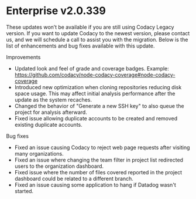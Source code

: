 # Enterprise v2.0.339

<span style="font-weight: 400;">These updates won’t be available if you
are still using Codacy Legacy version. If you want to update Codacy to
the newest version, please contact us, and we will schedule a call to assist you
with the migration. </span><span style="font-weight: 400;">Below is the
list of enhancements and bug fixes available with this update.</span>

<span style="font-weight: 400;">Improvements
</span>

-   <span style="font-weight: 400;"><span
    sheets-value="{&quot;1&quot;:2,&quot;2&quot;:&quot;Update grade and coverage badges look. Example: https://github.com/codacy/node-codacy-coverage#node-codacy-coverage&quot;}"
    sheets-userformat="{&quot;2&quot;:513,&quot;3&quot;:[null,0],&quot;12&quot;:0}">Updated
    look and feel of grade and coverage badges. Example:
    <https://github.com/codacy/node-codacy-coverage#node-codacy-coverage></span></span>
-   <span style="font-weight: 400;"><span
    sheets-value="{&quot;1&quot;:2,&quot;2&quot;:&quot;Update grade and coverage badges look. Example: https://github.com/codacy/node-codacy-coverage#node-codacy-coverage&quot;}"
    sheets-userformat="{&quot;2&quot;:513,&quot;3&quot;:[null,0],&quot;12&quot;:0}">Introduced
    new optimization when cloning repositories reducing disk space
    usage. This may affect initial analysis performance after the update
    as the system recaches.</span></span>
-   <span style="font-weight: 400;"><span
    sheets-value="{&quot;1&quot;:2,&quot;2&quot;:&quot;Update grade and coverage badges look. Example: https://github.com/codacy/node-codacy-coverage#node-codacy-coverage&quot;}"
    sheets-userformat="{&quot;2&quot;:513,&quot;3&quot;:[null,0],&quot;12&quot;:0}">Changed
    the behavior of "Generate a new SSH key" to also queue the project
    for analysis afterward.</span></span>
-   <span style="font-weight: 400;"><span
    sheets-value="{&quot;1&quot;:2,&quot;2&quot;:&quot;Update grade and coverage badges look. Example: https://github.com/codacy/node-codacy-coverage#node-codacy-coverage&quot;}"
    sheets-userformat="{&quot;2&quot;:513,&quot;3&quot;:[null,0],&quot;12&quot;:0}">Fixed
    issue allowing duplicate accounts to be created and removed existing
    duplicate accounts.</span></span>

<span style="font-weight: 400;">Bug fixes</span>

-   <span style="font-weight: 400;"><span
    sheets-value="{&quot;1&quot;:2,&quot;2&quot;:&quot;website blocks requests with too many cookies&quot;}"
    sheets-userformat="{&quot;2&quot;:515,&quot;3&quot;:[null,0],&quot;4&quot;:[null,2,14281427],&quot;12&quot;:0}">Fixed
    an issue causing Codacy to reject web page requests after visiting
    many organizations.</span></span>
-   <span style="font-weight: 400;"><span
    sheets-value="{&quot;1&quot;:2,&quot;2&quot;:&quot;website blocks requests with too many cookies&quot;}"
    sheets-userformat="{&quot;2&quot;:515,&quot;3&quot;:[null,0],&quot;4&quot;:[null,2,14281427],&quot;12&quot;:0}">Fixed
    an issue where changing the team filter in project list redirected
    users to the organization dashboard.</span></span>
-   <span style="font-weight: 400;"><span
    sheets-value="{&quot;1&quot;:2,&quot;2&quot;:&quot;website blocks requests with too many cookies&quot;}"
    sheets-userformat="{&quot;2&quot;:515,&quot;3&quot;:[null,0],&quot;4&quot;:[null,2,14281427],&quot;12&quot;:0}">Fixed
    issue where the number of files covered reported in the project
    dashboard could be related to a different branch.</span></span>
-   <span style="font-weight: 400;"><span
    sheets-value="{&quot;1&quot;:2,&quot;2&quot;:&quot;Update grade and coverage badges look. Example: https://github.com/codacy/node-codacy-coverage#node-codacy-coverage&quot;}"
    sheets-userformat="{&quot;2&quot;:513,&quot;3&quot;:[null,0],&quot;12&quot;:0}">Fixed
    an issue causing some application to hang if Datadog wasn't
    started.</span></span>
